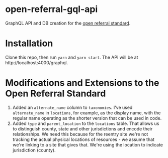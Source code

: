 # open-referral-gql-api
GraphQL API and DB creation for the [open referral standard](https://openreferral.readthedocs.io/en/latest/hsds/reference/).

# Installation
Clone this repo, then run `yarn` and `yarn start`. The API will be at http://localhost:4000/graphql.

# Modifications and Extensions to the Open Referral Standard

1. Added an `alternate_name` column to `taxonomies`. I've used `alternate_name` in `locations`, for example, as the display name, with the regular name operating as the shorter version that can be used in code.
2. Added `type` and `parent_location` to the `locations` table. That allows us to distinguish county, state and other jurisdictions and encode their relationships. We need this because for the reentry site we're not tracking the actual physical locations of resources - we assume that we're linking to a site that gives that. We're using the location to indicate jurisdiction (county).



